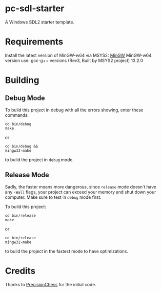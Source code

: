 # pc-sdl-starter
A Windows SDL2 starter template. 

# Requirements
Install the latest version of MinGW-w64 via MSYS2: [MinGW](https://code.visualstudio.com/docs/cpp/config-mingw) 
MinGW-w64 version use: gcc-g++ versions (Rev3, Built by MSYS2 project) 13.2.0

# Building

## Debug Mode
To build this project in debug with all the errors showing, enter these commands:
```
cd bin/debug
make
```
or
```
cd bin/debug &&
mingw32-make
```
to build the project in ```debug``` mode.

## Release Mode
Sadly, the faster means more dangerous, since ```release``` mode doesn't have any ```-Wall``` flags, your project can exceed your memory and shut down your computer. Make sure to test in ```debug``` mode first.

To build this project:
```
cd bin/release
make
```
or
```
cd bin/release
mingw32-make
```
to build the project in the fastest mode to have optimizations.


# Credits
Thanks to [PrecisionChess](https://github.com/PrecisionChess/C-SDL2-Setup?tab=readme-ov-file) for the initial code.